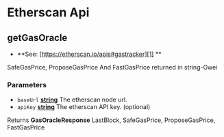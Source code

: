 # Etherscan Api

<!-- Generated by documentation.js. Update this documentation by updating the source code. -->

## getGasOracle

-   **See: [https://etherscan.io/apis#gastracker][1]
    **

SafeGasPrice, ProposeGasPrice And FastGasPrice returned in string-Gwei

### Parameters

-   `baseUrl` **[string][2]** The etherscan node url.
-   `apiKey` **[string][2]** The etherscan API key. (optional)

Returns **GasOracleResponse** LastBlock, SafeGasPrice, ProposeGasPrice, FastGasPrice

[1]: https://etherscan.io/apis#gastracker

[2]: https://developer.mozilla.org/docs/Web/JavaScript/Reference/Global_Objects/String
